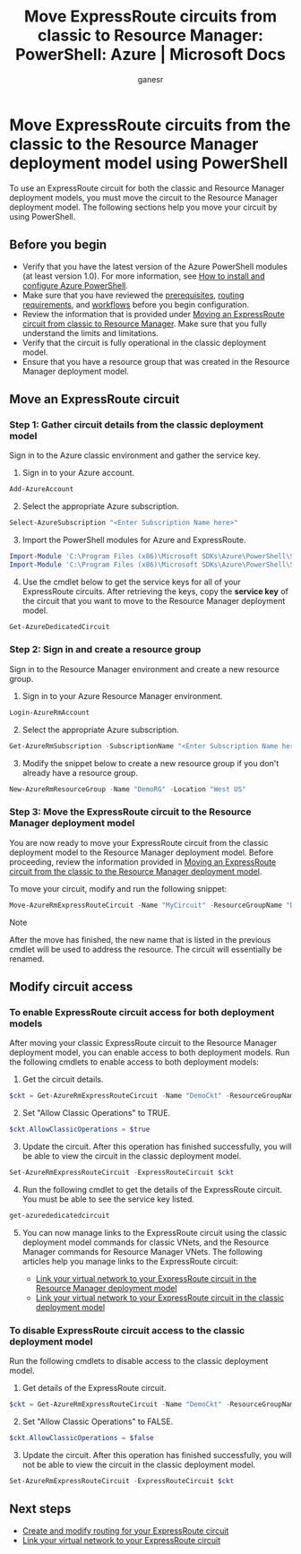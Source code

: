 ﻿---
title: 'Move ExpressRoute circuits from classic to Resource Manager: PowerShell: Azure | Microsoft Docs'
description: This page describes how to move a classic circuit to the Resource Manager deployment model using PowerShell.
documentationcenter: na
services: expressroute
author: ganesr
manager: timlt
editor: ''
tags: azure-resource-manager

ms.assetid: 08152836-23e7-42d1-9a56-8306b341cd91
ms.service: expressroute
ms.devlang: na
ms.topic: article
ms.tgt_pltfrm: na
ms.workload: infrastructure-services
ms.date: 02/03/2017
ms.author: ganesr;cherylmc

---
# Move ExpressRoute circuits from the classic to the Resource Manager deployment model using PowerShell

To use an ExpressRoute circuit for both the classic and Resource Manager deployment models, you must move the circuit to the Resource Manager deployment model. The following sections help you move your circuit by using PowerShell.

## Before you begin

* Verify that you have the latest version of the Azure PowerShell modules (at least version 1.0). For more information, see [How to install and configure Azure PowerShell](/powershell/azure/overview).
* Make sure that you have reviewed the [prerequisites](expressroute-prerequisites.md), [routing requirements](expressroute-routing.md), and [workflows](expressroute-workflows.md) before you begin configuration.
* Review the information that is provided under [Moving an ExpressRoute circuit from classic to Resource Manager](expressroute-move.md). Make sure that you fully understand the limits and limitations.
* Verify that the circuit is fully operational in the classic deployment model.
* Ensure that you have a resource group that was created in the Resource Manager deployment model.

## Move an ExpressRoute circuit

### Step 1: Gather circuit details from the classic deployment model

Sign in to the Azure classic environment and gather the service key.

1. Sign in to your Azure account.

  ```powershell
  Add-AzureAccount
  ```

2. Select the appropriate Azure subscription.

  ```powershell
  Select-AzureSubscription "<Enter Subscription Name here>"
  ```

3. Import the PowerShell modules for Azure and ExpressRoute.

  ```powershell
  Import-Module 'C:\Program Files (x86)\Microsoft SDKs\Azure\PowerShell\ServiceManagement\Azure\Azure.psd1'
  Import-Module 'C:\Program Files (x86)\Microsoft SDKs\Azure\PowerShell\ServiceManagement\Azure\ExpressRoute\ExpressRoute.psd1'
  ```

4. Use the cmdlet below to get the service keys for all of your ExpressRoute circuits. After retrieving the keys, copy the **service key** of the circuit that you want to move to the Resource Manager deployment model.

  ```powershell
  Get-AzureDedicatedCircuit
  ```

### Step 2: Sign in and create a resource group

Sign in to the Resource Manager environment and create a new resource group.

1. Sign in to your Azure Resource Manager environment.

  ```powershell
  Login-AzureRmAccount
  ```

2. Select the appropriate Azure subscription.

  ```powershell
  Get-AzureRmSubscription -SubscriptionName "<Enter Subscription Name here>" | Select-AzureRmSubscription
  ```

3. Modify the snippet below to create a new resource group if you don't already have a resource group.

  ```powershell
  New-AzureRmResourceGroup -Name "DemoRG" -Location "West US"
  ```

### Step 3: Move the ExpressRoute circuit to the Resource Manager deployment model

You are now ready to move your ExpressRoute circuit from the classic deployment model to the Resource Manager deployment model. Before proceeding, review the information provided in [Moving an ExpressRoute circuit from the classic to the Resource Manager deployment model](expressroute-move.md).

To move your circuit, modify and run the following snippet:

```powershell
Move-AzureRmExpressRouteCircuit -Name "MyCircuit" -ResourceGroupName "DemoRG" -Location "West US" -ServiceKey "<Service-key>"
```

> [!NOTE]
> After the move has finished, the new name that is listed in the previous cmdlet will be used to address the resource. The circuit will essentially be renamed.
> 

## Modify circuit access

### To enable ExpressRoute circuit access for both deployment models

After moving your classic ExpressRoute circuit to the Resource Manager deployment model, you can enable access to both deployment models. Run the following cmdlets to enable access to both deployment models:

1. Get the circuit details.

  ```powershell
  $ckt = Get-AzureRmExpressRouteCircuit -Name "DemoCkt" -ResourceGroupName "DemoRG"
  ```

2. Set "Allow Classic Operations" to TRUE.

  ```powershell
  $ckt.AllowClassicOperations = $true
  ```

3. Update the circuit. After this operation has finished successfully, you will be able to view the circuit in the classic deployment model.

  ```powershell
  Set-AzureRmExpressRouteCircuit -ExpressRouteCircuit $ckt
  ```

4. Run the following cmdlet to get the details of the ExpressRoute circuit. You must be able to see the service key listed.

  ```powershell
  get-azurededicatedcircuit
  ```

5. You can now manage links to the ExpressRoute circuit using the classic deployment model commands for classic VNets, and the Resource Manager commands for Resource Manager VNets. The following articles help you manage links to the ExpressRoute circuit:

	* [Link your virtual network to your ExpressRoute circuit in the Resource Manager deployment model](expressroute-howto-linkvnet-arm.md)
	* [Link your virtual network to your ExpressRoute circuit in the classic deployment model](expressroute-howto-linkvnet-classic.md)

### To disable ExpressRoute circuit access to the classic deployment model

Run the following cmdlets to disable access to the classic deployment model.

1. Get details of the ExpressRoute circuit.

  ```powershell
  $ckt = Get-AzureRmExpressRouteCircuit -Name "DemoCkt" -ResourceGroupName "DemoRG"
  ```

2. Set "Allow Classic Operations" to FALSE.

  ```powershell
  $ckt.AllowClassicOperations = $false
  ```

3. Update the circuit. After this operation has finished successfully, you will not be able to view the circuit in the classic deployment model.

  ```powershell
Set-AzureRmExpressRouteCircuit -ExpressRouteCircuit $ckt
  ```

## Next steps

* [Create and modify routing for your ExpressRoute circuit](expressroute-howto-routing-arm.md)
* [Link your virtual network to your ExpressRoute circuit](expressroute-howto-linkvnet-arm.md)